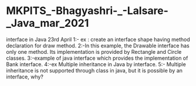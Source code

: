 # MKPITS_-Bhagyashri-_-Lalsare-_Java_mar_2021
interface in Java 23rd April
1:- ex : create an interface shape having method declaration for draw method.
2:-In this example, the Drawable interface has only one method. Its implementation is provided by Rectangle and Circle classes.
3:-example of java interface which provides the implementation of Bank interface.
4:-ex Multiple inheritance in Java by interface. 
5:- Multiple inheritance is not supported through class in java, but it is possible by an interface, why?

